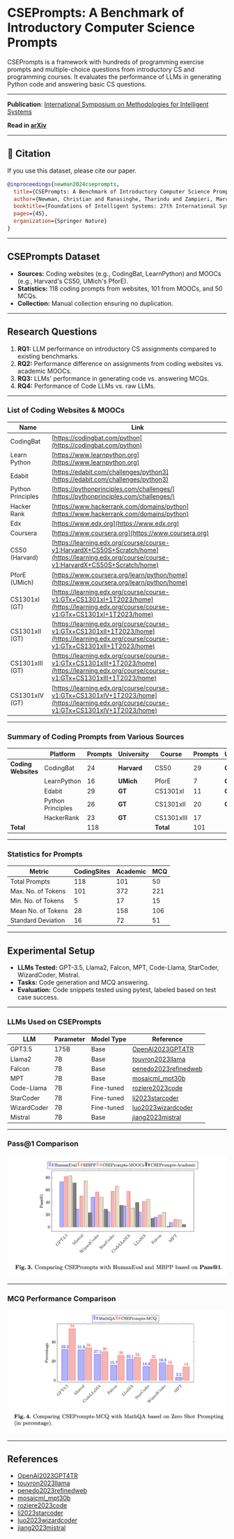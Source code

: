# CSEPrompts: A Benchmark of Introductory Computer Science Prompts

CSEPrompts is a framework with hundreds of programming exercise prompts and multiple-choice questions from introductory CS and programming courses. It evaluates the performance of LLMs in generating Python code and answering basic CS questions.

---

**Publication**: [International Symposium on Methodologies for Intelligent Systems](https://link.springer.com/book/10.1007/978-3-031-62700-2) 

**Read in [arXiv](https://arxiv.org/pdf/2404.02540)** 

---

## 📝 Citation

If you use this dataset, please cite our paper.

```bibtex
@inproceedings{newman2024cseprompts,
  title={CSEPrompts: A Benchmark of Introductory Computer Science Prompts},
  author={Newman, Christian and Ranasinghe, Tharindu and Zampieri, Marcos},
  booktitle={Foundations of Intelligent Systems: 27th International Symposium, ISMIS 2024, Poitiers, France, June 17--19, 2024, Proceedings},
  pages={45},
  organization={Springer Nature}
}
```



---

## CSEPrompts Dataset
- **Sources:** Coding websites (e.g., CodingBat, LearnPython) and MOOCs (e.g., Harvard's CS50, UMich's PforE).
- **Statistics:** 118 coding prompts from websites, 101 from MOOCs, and 50 MCQs.
- **Collection:** Manual collection ensuring no duplication.

---


## Research Questions
1. **RQ1:** LLM performance on introductory CS assignments compared to existing benchmarks.
2. **RQ2:** Performance difference on assignments from coding websites vs. academic MOOCs.
3. **RQ3:** LLMs' performance in generating code vs. answering MCQs.
4. **RQ4:** Performance of Code LLMs vs. raw LLMs.

---



### List of Coding Websites & MOOCs
| Name             | Link                                                           |
|------------------|----------------------------------------------------------------|
| CodingBat        | [https://codingbat.com/python](https://codingbat.com/python)   |
| Learn Python     | [https://www.learnpython.org](https://www.learnpython.org)     |
| Edabit           | [https://edabit.com/challenges/python3](https://edabit.com/challenges/python3) |
| Python Principles| [https://pythonprinciples.com/challenges/](https://pythonprinciples.com/challenges/) |
| Hacker Rank      | [https://www.hackerrank.com/domains/python](https://www.hackerrank.com/domains/python) |
| Edx              | [https://www.edx.org](https://www.edx.org)                     |
| Coursera         | [https://www.coursera.org](https://www.coursera.org)           |
| CS50 (Harvard)   | [https://learning.edx.org/course/course-v1:HarvardX+CS50S+Scratch/home](https://learning.edx.org/course/course-v1:HarvardX+CS50S+Scratch/home) |
| PforE (UMich)    | [https://www.coursera.org/learn/python/home](https://www.coursera.org/learn/python/home) |
| CS1301xI (GT)    | [https://learning.edx.org/course/course-v1:GTx+CS1301xI+1T2023/home](https://learning.edx.org/course/course-v1:GTx+CS1301xI+1T2023/home) |
| CS1301xII (GT)   | [https://learning.edx.org/course/course-v1:GTx+CS1301xII+1T2023/home](https://learning.edx.org/course/course-v1:GTx+CS1301xII+1T2023/home) |
| CS1301xIII (GT)  | [https://learning.edx.org/course/course-v1:GTx+CS1301xIII+1T2023/home](https://learning.edx.org/course/course-v1:GTx+CS1301xIII+1T2023/home) |
| CS1301xIV (GT)   | [https://learning.edx.org/course/course-v1:GTx+CS1301xIV+1T2023/home](https://learning.edx.org/course/course-v1:GTx+CS1301xIV+1T2023/home) |

---

### Summary of Coding Prompts from Various Sources
|                          | Platform         | Prompts | University | Course      | Prompts | University | Course     | Prompts |
|--------------------------|------------------|---------|------------|-------------|---------|------------|------------|---------|
| **Coding Websites**      | CodingBat        | 24      | **Harvard**| CS50        | 29      | **GT**     | CS1301xI   | 20      |
|                          | LearnPython      | 16      | **UMich**  | PforE       | 7       | **GT**     | CS1301xII  | 8       |
|                          | Edabit           | 29      | **GT**     | CS1301xI    | 11      | **GT**     | CS1301xIII | 6       |
|                          | Python Principles| 26      | **GT**     | CS1301xII   | 20      | **GT**     | CS1301xIV  | 16      |
|                          | HackerRank       | 23      | **GT**     | CS1301xIII  | 17      |            |            |         |
| **Total**                |                  | 118     |            | **Total**   | 101     |            | **Total**  | 50      |

---

### Statistics for Prompts
| Metric             | CodingSites | Academic | MCQ |
|--------------------|-------------|----------|-----|
| Total Prompts      | 118         | 101      | 50  |
| Max. No. of Tokens | 101         | 372      | 221 |
| Min. No. of Tokens | 5           | 17       | 15  |
| Mean No. of Tokens | 28          | 158      | 106 |
| Standard Deviation | 16          | 72       | 51  |

---

## Experimental Setup
- **LLMs Tested:** GPT-3.5, Llama2, Falcon, MPT, Code-Llama, StarCoder, WizardCoder, Mistral.
- **Tasks:** Code generation and MCQ answering.
- **Evaluation:** Code snippets tested using pytest, labeled based on test case success.

---

### LLMs Used on CSEPrompts
| LLM        | Parameter | Model Type | Reference                                   |
|------------|-----------|------------|---------------------------------------------|
| GPT3.5     | 175B      | Base       | [OpenAI2023GPT4TR](https://arxiv.org/abs/2303.08774) |
| Llama2     | 7B        | Base       | [touvron2023llama](https://arxiv.org/abs/2307.09288) |
| Falcon     | 7B        | Base       | [penedo2023refinedweb](https://arxiv.org/abs/2306.14898) |
| MPT        | 7B        | Base       | [mosaicml_mpt30b](https://arxiv.org/abs/2308.00325) |
| Code-Llama | 7B        | Fine-tuned | [roziere2023code](https://arxiv.org/abs/2308.12950) |
| StarCoder  | 7B        | Fine-tuned | [li2023starcoder](https://arxiv.org/abs/2305.06161) |
| WizardCoder| 7B        | Fine-tuned | [luo2023wizardcoder](https://arxiv.org/abs/2306.08568) |
| Mistral    | 7B        | Base       | [jiang2023mistral](https://arxiv.org/abs/2310.06825) |

---


### Pass@1 Comparison
![Pass@1 Comparison](passat1_comparison.png)

---

### MCQ Performance Comparison
![MCQ Performance Comparison](mcq_performance.png)

---

## References
- [OpenAI2023GPT4TR](https://arxiv.org/abs/2303.08774)
- [touvron2023llama](https://arxiv.org/abs/2307.09288)
- [penedo2023refinedweb](https://arxiv.org/abs/2306.14898)
- [mosaicml_mpt30b](https://arxiv.org/abs/2308.00325)
- [roziere2023code](https://arxiv.org/abs/2308.12950)
- [li2023starcoder](https://arxiv.org/abs/2305.06161)
- [luo2023wizardcoder](https://arxiv.org/abs/2306.08568)
- [jiang2023mistral](https://arxiv.org/abs/2310.06825)


